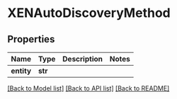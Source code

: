 # XENAutoDiscoveryMethod

## Properties
Name | Type | Description | Notes
------------ | ------------- | ------------- | -------------
**entity** | **str** |  | 

[[Back to Model list]](../README.md#documentation-for-models) [[Back to API list]](../README.md#documentation-for-api-endpoints) [[Back to README]](../README.md)


